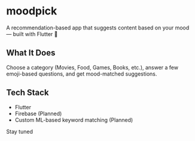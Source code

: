 # moodpick

A recommendation-based app that suggests content based on your mood — built with Flutter 💫

## What It Does

Choose a category (Movies, Food, Games, Books, etc.), answer a few emoji-based questions, and get mood-matched suggestions.

## Tech Stack

- Flutter
- Firebase (Planned)
- Custom ML-based keyword matching (Planned)

Stay tuned 
